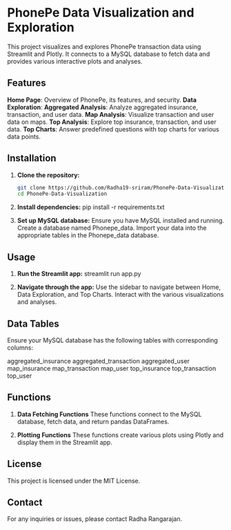# PhonePe Data Visualization and Exploration

This project visualizes and explores PhonePe transaction data using Streamlit and Plotly. It connects to a MySQL database to fetch data and provides various interactive plots and analyses.

## Features

**Home Page**: Overview of PhonePe, its features, and security.
**Data Exploration**: 
**Aggregated Analysis**: Analyze aggregated insurance, transaction, and user data.
**Map Analysis**: Visualize transaction and user data on maps.
**Top Analysis**: Explore top insurance, transaction, and user data.
**Top Charts**: Answer predefined questions with top charts for various data points.

## Installation

1. **Clone the repository:**
   ```bash
   git clone https://github.com/Radha19-sriram/PhonePe-Data-Visualization.git
   cd PhonePe-Data-Visualization
   
2. **Install dependencies:**
   pip install -r requirements.txt
   
3. **Set up MySQL database:**
   Ensure you have MySQL installed and running.
   Create a database named Phonepe_data.
   Import your data into the appropriate tables in the Phonepe_data database.

## Usage
1. **Run the Streamlit app:**
   streamlit run app.py
   
2. **Navigate through the app:**
   Use the sidebar to navigate between Home, Data Exploration, and Top Charts.
   Interact with the various visualizations and analyses.

## Data Tables
Ensure your MySQL database has the following tables with corresponding columns:

aggregated_insurance
aggregated_transaction
aggregated_user
map_insurance
map_transaction
map_user
top_insurance
top_transaction
top_user

## Functions
1. **Data Fetching Functions**
   These functions connect to the MySQL database, fetch data, and return pandas DataFrames.

2. **Plotting Functions**
   These functions create various plots using Plotly and display them in the Streamlit app.

## License
   This project is licensed under the MIT License.

## Contact
For any inquiries or issues, please contact Radha Rangarajan.






   
